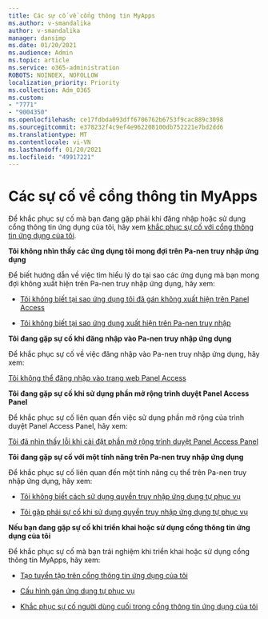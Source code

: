 ```yaml
---
title: Các sự cố về cổng thông tin MyApps
ms.author: v-smandalika
author: v-smandalika
manager: dansimp
ms.date: 01/20/2021
ms.audience: Admin
ms.topic: article
ms.service: o365-administration
ROBOTS: NOINDEX, NOFOLLOW
localization_priority: Priority
ms.collection: Adm_O365
ms.custom:
- "7771"
- "9004350"
ms.openlocfilehash: ce17fdbda093dff6706762b6753f9cac889c3098
ms.sourcegitcommit: e378232f4c9ef4e962208100db752221e7bd2dd6
ms.translationtype: MT
ms.contentlocale: vi-VN
ms.lasthandoff: 01/20/2021
ms.locfileid: "49917221"
---
```

# <a name="myapps-portal-issues"></a>Các sự cố về cổng thông tin MyApps

Để khắc phục sự cố mà bạn đang gặp phải khi đăng nhập hoặc sử dụng cổng thông tin ứng dụng của tôi, hãy xem [khắc phục sự cố với cổng thông tin ứng dụng của tôi](https://docs.microsoft.com/azure/active-directory/user-help/my-apps-portal-end-user-troubleshoot).

**Tôi không nhìn thấy các ứng dụng tôi mong đợi trên Pa-nen truy nhập ứng dụng**

Để biết hướng dẫn về việc tìm hiểu lý do tại sao các ứng dụng mà bạn mong đợi không xuất hiện trên Pa-nen truy nhập ứng dụng, hãy xem:

- [Tôi không biết tại sao ứng dụng tôi đã gán không xuất hiện trên Panel Access](https://docs.microsoft.com/azure/active-directory/application-access-panel-unexpected-application-not-appearing/)
     
- [Tôi không biết tại sao ứng dụng xuất hiện trên Pa-nen truy nhập](https://docs.microsoft.com/azure/active-directory/application-access-panel-unexpected-application-appears/)

**Tôi đang gặp sự cố khi đăng nhập vào Pa-nen truy nhập ứng dụng**

Để khắc phục sự cố về việc đăng nhập vào Pa-nen truy nhập ứng dụng, hãy xem:

[Tôi không thể đăng nhập vào trang web Panel Access](https://docs.microsoft.com/azure/active-directory/manage-apps/application-sign-in-other-problem-access-panel)

**Tôi đang gặp sự cố khi sử dụng phần mở rộng trình duyệt Panel Access Panel**

Để khắc phục sự cố liên quan đến việc sử dụng phần mở rộng của trình duyệt Panel Access Panel, hãy xem:

[Tôi đã nhìn thấy lỗi khi cài đặt phần mở rộng trình duyệt Panel Access Panel](https://docs.microsoft.com/azure/active-directory/application-access-panel-extension-problem-installing/)

**Tôi đang gặp sự cố với một tính năng trên Pa-nen truy nhập ứng dụng**

Để khắc phục sự cố liên quan đến một tính năng cụ thể trên Pa-nen truy nhập ứng dụng, hãy xem:

- [Tôi không biết cách sử dụng quyền truy nhập ứng dụng tự phục vụ](https://docs.microsoft.com/azure/active-directory/manage-apps/access-panel-manage-self-service-access) 

- [Tôi gặp phải sự cố khi sử dụng quyền truy nhập ứng dụng tự phục vụ](https://docs.microsoft.com/azure/active-directory/manage-apps/access-panel-manage-self-service-access)
    
**Nếu bạn đang gặp sự cố khi triển khai hoặc sử dụng cổng thông tin ứng dụng của tôi**

Để khắc phục sự cố mà bạn trải nghiệm khi triển khai hoặc sử dụng cổng thông tin MyApps, hãy xem:

- [Tạo tuyển tập trên cổng thông tin ứng dụng của tôi](https://docs.microsoft.com/azure/active-directory/manage-apps/access-panel-collections) 
    
- [Cấu hình gán ứng dụng tự phục vụ](https://docs.microsoft.com/azure/active-directory/manage-apps/manage-self-service-access)
     
- [Khắc phục sự cố người dùng cuối trong cổng thông tin ứng dụng của tôi](https://docs.microsoft.com/azure/active-directory/user-help/my-apps-portal-end-user-troubleshoot)



